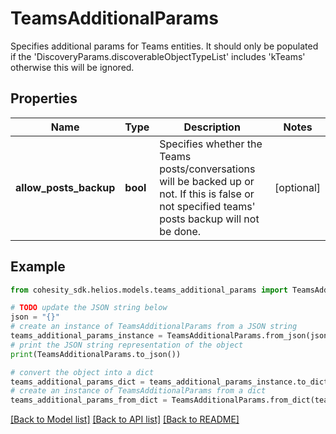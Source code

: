 # TeamsAdditionalParams

Specifies additional params for Teams entities. It should only be populated if the 'DiscoveryParams.discoverableObjectTypeList' includes 'kTeams' otherwise this will be ignored.

## Properties

Name | Type | Description | Notes
------------ | ------------- | ------------- | -------------
**allow_posts_backup** | **bool** | Specifies whether the Teams posts/conversations will be backed up or not. If this is false or not specified teams&#39; posts backup will not be done. | [optional] 

## Example

```python
from cohesity_sdk.helios.models.teams_additional_params import TeamsAdditionalParams

# TODO update the JSON string below
json = "{}"
# create an instance of TeamsAdditionalParams from a JSON string
teams_additional_params_instance = TeamsAdditionalParams.from_json(json)
# print the JSON string representation of the object
print(TeamsAdditionalParams.to_json())

# convert the object into a dict
teams_additional_params_dict = teams_additional_params_instance.to_dict()
# create an instance of TeamsAdditionalParams from a dict
teams_additional_params_from_dict = TeamsAdditionalParams.from_dict(teams_additional_params_dict)
```
[[Back to Model list]](../README.md#documentation-for-models) [[Back to API list]](../README.md#documentation-for-api-endpoints) [[Back to README]](../README.md)


